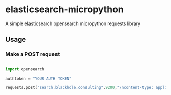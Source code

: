 # elasticsearch-micropython
A simple elasticsearch opensearch micropython requests library


## Usage

### Make a POST request

```Python

import opensearch

authtoken = "YOUR AUTH TOKEN"

requests.post("search.blackhole.consulting",9200,"\ncontent-type: application/json\nAuthorization: Bearer "+authtoken,'{"signatures": ["'+r+'","'+v+'"],"compression": true,"packed_context_free_data": "'+memo+'","packed_trx": '+json.dumps(trx)+'}')


```
